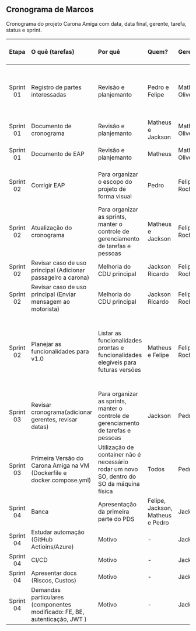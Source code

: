 ## Cronograma de Marcos

Cronograma do projeto Carona Amiga com data, data final, gerente, tarefa, status e sprint.

|  Etapa    | O quê (tarefas) |   Por quê    | Quem?        | Gerente | Inicio   | Prazo em dias |Fim planejado |Fim real | Como? | Quanto? |Status |
|:---------:|:------------    |:------------ |:------------ |:--------|:--------|:-------|:----------:|:--------|:--------|:--------|:--------|
|Sprint 01| Registro de partes interessadas | Revisão e planjemanto  | Pedro e Felipe | Matheus Oliveira | 25/10/2022 | 15 dias |01/11/2022|01/11/2022|Matriz de Poder vs Interesse, Matriz de Influência vs Impacto vs Poder vs Interesse| R$389,60 | Concluído| 
|Sprint 01| Documento de cronograma | Revisão e planjemanto  | Matheus e Jackson | Matheus Oliveira | 25/10/2022 | 15 dias |01/11/2022|01/11/2022|5W2H| R$389,60 |Concluído |  
|Sprint 01| Documento de EAP | Revisão e planjemanto  | Matheus | Matheus Oliveira | 25/10/2022 | 15 dias |01/11/2022 | 01/11/2022 |Fluxogramas no formato de árvores|   R$389,60 |Concluído|  
|Sprint 02| Corrigir EAP| Para organizar o escopo do projeto de forma visual| Pedro | Felipe Rocha | 01/11/2022 | 15 dias |15/11/2022|08/11/2022|Cadastrar usuário repetido, contemplar containerização| R$389,60 |Concluído|
|Sprint 02| Atualização do cronograma |Para organizar as sprints, manter o controle de gerenciamento de tarefas e pessoas| Matheus e Jackson | Felipe Rocha | 01/11/2022 | 15 dias |15/11/2022|08/11/2022|5W2H| R$194,80 |Concluído|
|Sprint 02| Revisar caso de uso principal (Adicionar passageiro a carona)|Melhoria do CDU principal|Jackson Ricardo| Felipe Rocha | 01/11/2022 | 15 dias |15/11/2022|15/11/2022|Criação do novo CDU| R$194,80 |Concluído|
|Sprint 02| Revisar caso de uso principal (Enviar mensagem ao motorista)|Melhoria do CDU principal|Jackson Ricardo| Felipe Rocha | 01/11/2022 | 15 dias |15/11/2022|15/11/2022|Análise do CDU antigo| R$194,80 |Concluído|
|Sprint 02| Planejar as funcionalidades para v1.0|Listar as funcionalidades prontas e funcionalidades elegíveis para futuras versões| Matheus e Felipe | Felipe Rocha | 01/11/2022 |15 dias|15/11/2022| 18/11/2022|Adicionar passageiros a carona; Enviar mensagem para o motorista; Enviar mensagem no grupo de carona| R$389,60 |Concluído|
|Sprint 03| Revisar cronograma(adicionar gerentes, revisar datas)|Para organizar as sprints, manter o controle de gerenciamento de tarefas e pessoas| Jackson | Pedro |22/11/2022| 15 dias |29/11/2022|29/11/2022|5W2H| R$194,80 |Em andamento|
|Sprint 03| Primeira Versão do Carona Amiga na VM (Dockerfile e docker.compose.yml)|Utilização de container não é necessário rodar um novo SO, dentro do SO da máquina física|Todos| Pedro |22/11/2022|15 dias|29/11/2022|xx/xx/xxxx|Azure ou DockerHub| R$1.168,80 |Em andamento|
|Sprint 04|Banca|Apresentação da primeira parte do PDS|Felipe, Jackson, Matheus e Pedro|Jackson| 06/12/2022 | 15 dias | 06/12/2022 | 06/12/2022 |Apresentação demonstrativa do PDS| R$584,40 |Em andamento |
|Sprint 04| Estudar automação (GitHub Actioins/Azure) | Motivo | - | Jackson | 13/12/2022 | 15 dias |20/12/2022|xx/xx/xxxx| - |   - |Não iniciado |
|Sprint 04| CI/CD | Motivo | - | Jackson | 13/12/2022 | 15 dias |20/12/2022|xx/xx/xxxx|   -   |  -   |Não iniciado|
|Sprint 04| Apresentar docs (Riscos, Custos) | Motivo | - | Jackson | 13/12/2022 | 15 dias |20/12/2022|xx/xx/xxxx|   -  |   -   |Não iniciado |
|Sprint 04| Demandas particulares (componentes modificado: FE, BE, autenticação, JWT ) |Motivo| - |Jackson|13/12/2022|15 dias|20/12/2022|xx/xx/xxxx|- |-   |Não iniciado|
